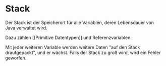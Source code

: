 # Stack

Der Stack ist der Speicherort für alle Variablen, deren Lebensdauer von Java verwaltet wird.

Dazu zählen [[Primitive Datentypen]] und Referenzvariablen. 

Mit jeder weiteren Variable werden weitere Daten "auf den Stack draufgepackt", und er wächst. Falls der Stack zu groß wird, wird ein Fehler geworfen. 